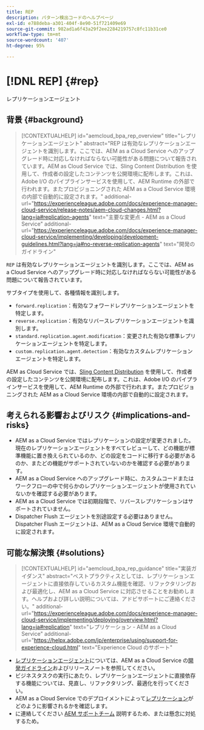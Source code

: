 ```yaml
---
title: REP
description: パターン検出コードのヘルプページ
exl-id: e788deba-a301-404f-8e90-51f721409e69
source-git-commit: 982ad1a6f43a29f2ee2284219757c8fc11b31ce0
workflow-type: tm+mt
source-wordcount: '407'
ht-degree: 95%

---
```


# [!DNL REP] {#rep}

レプリケーションエージェント

## 背景 {#background}

>[!CONTEXTUALHELP]
>id="aemcloud_bpa_rep_overview"
>title="レプリケーションエージェント"
>abstract="REP は有効なレプリケーションエージェントを識別します。ここでは、AEM as a Cloud Service へのアップグレード時に対応しなければならない可能性がある問題について報告されています。AEM as Cloud Service では、Sling Content Distribution を使用して、作成者の設定したコンテンツを公開環境に配布します。これは、Adobe I/O のパイプラインサービスを使用して、AEM Runtime の外部で行われます。またプロビジョニングされた AEM as a Cloud Service 環境の内部で自動的に設定されます。"
>additional-url="https://experienceleague.adobe.com/docs/experience-manager-cloud-service/release-notes/aem-cloud-changes.html?lang=ja#replication-agents" text="主要な変更点 - AEM as a Cloud Service"
>additional-url="https://experienceleague.adobe.com/docs/experience-manager-cloud-service/implementing/developing/development-guidelines.html?lang=ja#no-reverse-replication-agents" text="開発のガイドライン"

`REP` は有効なレプリケーションエージェントを識別します。ここでは、AEM as a Cloud Service へのアップグレード時に対応しなければならない可能性がある問題について報告されています。

サブタイプを使用して、各種情報を識別します。

* `forward.replication`：有効なフォワードレプリケーションエージェントを特定します。
* `reverse.replication`：有効なリバースレプリケーションエージェントを識別します。
* `standard.replication.agent.modification`：変更された有効な標準レプリケーションエージェントを特定します。
* `custom.replication.agent.detection`：有効なカスタムレプリケーションエージェントを特定します。

AEM as Cloud Service では、[Sling Content Distribution](https://sling.apache.org/documentation/bundles/content-distribution.html) を使用して、作成者の設定したコンテンツを公開環境に配布します。これは、Adobe I/O のパイプラインサービスを使用して、AEM Runtime の外部で行われます。またプロビジョニングされた AEM as a Cloud Service 環境の内部で自動的に設定されます。

## 考えられる影響およびリスク {#implications-and-risks}

* AEM as a Cloud Service ではレプリケーションの設定が変更されました。現在のレプリケーションエージェントをすべてレビューして、どの機能が標準機能に置き換えられているのか、どの設定をコードに移行する必要があるのか、またどの機能がサポートされていないのかを確認する必要があります。
* AEM as a Cloud Service へのアップグレード時に、カスタムコードまたはワークフローの中で何らかのレプリケーションエージェントが使用されていないかを確認する必要があります。
* AEM as a Cloud Service では初期段階で、リバースレプリケーションはサポートされていません。
* Dispatcher Flush エージェントを別途設定する必要はありません。Dispatcher Flush エージェントは、AEM as a Cloud Service 環境で自動的に設定されます。

## 可能な解決策 {#solutions}

>[!CONTEXTUALHELP]
>id="aemcloud_bpa_rep_guidance"
>title="実装ガイダンス"
>abstract="ベストプラクティスとしては、レプリケーションエージェントに直接依存しているカスタム機能を確認、リファクタリングおよび最適化し、AEM as a Cloud Service に対応させることをお勧めします。ヘルプおよび詳しい説明については、アドビサポートにご連絡ください。"
>additional-url="https://experienceleague.adobe.com/docs/experience-manager-cloud-service/implementing/deploying/overview.html?lang=ja#replication" text="レプリケーション - AEM as a Cloud Service"
>additional-url="https://helpx.adobe.com/jp/enterprise/using/support-for-experience-cloud.html" text="Experience Cloud のサポート"

* [レプリケーションエージェント](https://experienceleague.adobe.com/docs/experience-manager-cloud-service/release-notes/aem-cloud-changes.html?lang=ja#replication-agents)については、AEM as a Cloud Service の[開発ガイドライン](https://experienceleague.adobe.com/docs/experience-manager-cloud-service/implementing/developing/development-guidelines.html?lang=ja#no-reverse-replication-agents)およびリリースノートを参照してください。
* ビジネスタスクの実行にあたり、レプリケーションエージェントに直接依存する機能については、見直し、リファクタリング、最適化を行ってください。
* AEM as a Cloud Service でのデプロイメントによって[レプリケーション](https://experienceleague.adobe.com/docs/experience-manager-cloud-service/implementing/deploying/overview.html?lang=ja#replication)がどのように影響されるかを確認します。
* に連絡してください [AEM サポートチーム](https://helpx.adobe.com/jp/enterprise/using/support-for-experience-cloud.html) 説明するため、または懸念に対処するため。
